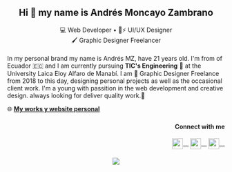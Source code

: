 ## <div align="center">Hi 👋 my name is Andrés Moncayo Zambrano</div>
<div align="center">💻  Web Developer  •   📱⚡ UI/UX Designer 
</div> 
<div align="center">🖌️ Graphic Designer Freelancer</div>  

####

In my personal brand my name is Andrés MZ, have 21 years old. I'm from of Ecuador 🇪🇨 and I am currently pursuing **TIC's Engineering** 🎯 at the University Laica Eloy Alfaro de Manabí. I am 🎨 Graphic Designer Freelance from 2018 to this day, designing personal projects as well as the occasional client work. I'm a young with passition in the web development and creative design. always looking for deliver quality work.👔  

🌐 [**My works y website personal**](https://andresmz-dev.netlify.app/)

###

#### <div align="end">Connect with me</div>


<div align="end">
  <a href="https://linkedin.com/" target="blank"><img align="center" src="https://raw.githubusercontent.com/rahuldkjain/github-profile-readme-generator/master/src/images/icons/Social/linked-in-alt.svg" alt="rodrigo-i-goitia" height="25" width="25" />ㅤ</a> 
  <a href="https://www.instagram.com/andresmz.ec/" target="blank"><img align="center" src="https://raw.githubusercontent.com/rahuldkjain/github-profile-readme-generator/master/src/images/icons/Social/instagram.svg" alt="rodrigo-i-goitia" height="25" width="25" />ㅤ</a>
  <a href="https://wa.link/8dzfjp" target="blank"><img align="center" src="https://raw.githubusercontent.com/rahuldkjain/github-profile-readme-generator/master/src/images/icons/Social/whatsapp.svg" alt="rodrigo-i-goitia" height="25" width="25" />ㅤ</a>
</div> 

#### 

<div align="center"><img src="https://github-readme-stats.vercel.app/api?username=andresMZ-ec&show_icons=true&count_private=true&hide_border=true" align="center" /></div>  
